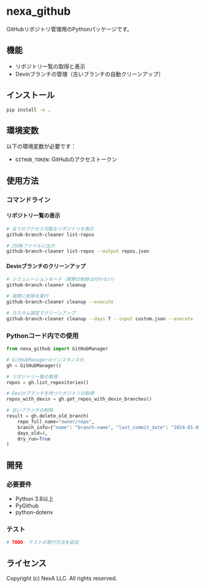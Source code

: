 # nexa_github

GitHubリポジトリ管理用のPythonパッケージです。

## 機能

- リポジトリ一覧の取得と表示
- Devinブランチの管理（古いブランチの自動クリーンアップ）

## インストール

```bash
pip install -e .
```

## 環境変数

以下の環境変数が必要です：

- `GITHUB_TOKEN`: GitHubのアクセストークン

## 使用方法

### コマンドライン

#### リポジトリ一覧の表示

```bash
# 全てのアクセス可能なリポジトリを表示
github-branch-cleaner list-repos

# JSONファイルに出力
github-branch-cleaner list-repos --output repos.json
```

#### Devinブランチのクリーンアップ

```bash
# シミュレーションモード（実際の削除は行わない）
github-branch-cleaner cleanup

# 実際に削除を実行
github-branch-cleaner cleanup --execute

# カスタム設定でクリーンアップ
github-branch-cleaner cleanup --days 7 --input custom.json --execute
```

### Pythonコード内での使用

```python
from nexa_github import GitHubManager

# GitHubManagerのインスタンス化
gh = GitHubManager()

# リポジトリ一覧の取得
repos = gh.list_repositories()

# Devinブランチを持つリポジトリの取得
repos_with_devin = gh.get_repos_with_devin_branches()

# 古いブランチの削除
result = gh.delete_old_branch(
    repo_full_name="owner/repo",
    branch_info={"name": "branch-name", "last_commit_date": "2024-01-01T00:00:00"},
    days_old=4,
    dry_run=True
)
```

## 開発

### 必要要件

- Python 3.8以上
- PyGithub
- python-dotenv

### テスト

```bash
# TODO: テストの実行方法を追加
```

## ライセンス

Copyright (c) NexA LLC. All rights reserved.
